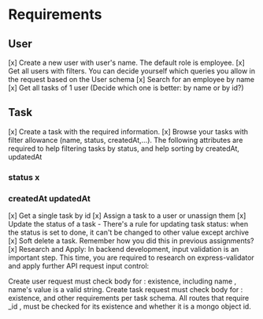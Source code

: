 # Requirements

## User

[x] Create a new user with user's name. The default role is employee.
[x] Get all users with filters. You can decide yourself which queries you allow in the request based on the User schema
[x] Search for an employee by name
[x] Get all tasks of 1 user (Decide which one is better: by name or by id?)

## Task

[x] Create a task with the required information.
[x] Browse your tasks with filter allowance (name, status, createdAt,…). The following attributes are required to help filtering tasks by status, and help sorting by createdAt, updatedAt

### status x

### createdAt updatedAt

[x] Get a single task by id
[x] Assign a task to a user or unassign them
[x] Update the status of a task - There's a rule for updating task status: when the status is set to done, it can't be changed to other value except archive
[x] Soft delete a task. Remember how you did this in previous assignments?
[x] Research and Apply: In backend development, input validation is an important step. This time, you are required to research on express-validator and apply further API request input control:

Create user request must check body for : existence, including name , name's value is a valid string.
Create task request must check body for : existence, and other requirements per task schema.
All routes that require \_id , must be checked for its existence and whether it is a mongo object id.
